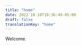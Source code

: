 ```yaml
---
title: "home"
date: 2022-10-10T18:36:49-05:00
draft: false
translationKey: "home"
---
```


Welcome. 